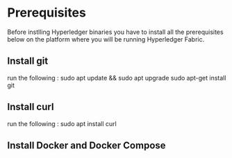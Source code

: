 
# Prerequisites 
Before instlling Hyperledger binaries you have to install all the prerequisites below on the platform where you will be running Hyperledger Fabric.

## Install git
run the following :
sudo apt update && sudo apt upgrade
sudo apt-get install git

## Install curl
run the following :
sudo apt install curl

## Install Docker and Docker Compose
